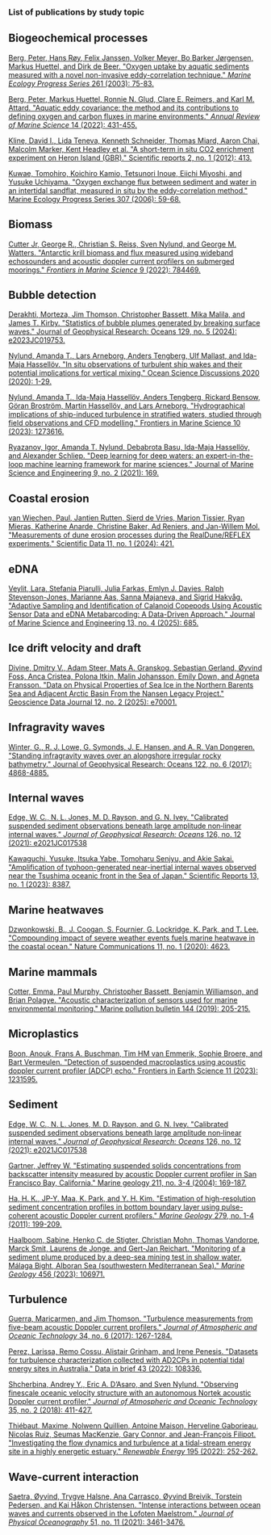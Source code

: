 ### List of publications by study topic

## Biogeochemical processes
[Berg, Peter, Hans Røy, Felix Janssen, Volker Meyer, Bo Barker Jørgensen, Markus Huettel, and Dirk de Beer. "Oxygen uptake by aquatic sediments measured with a novel non-invasive eddy-correlation technique." _Marine Ecology Progress Series_ 261 (2003): 75-83.](https://www.int-res.com/abstracts/meps/v261/p75-83/)

[Berg, Peter, Markus Huettel, Ronnie N. Glud, Clare E. Reimers, and Karl M. Attard. "Aquatic eddy covariance: the method and its contributions to defining oxygen and carbon fluxes in marine environments." _Annual Review of Marine Science_ 14 (2022): 431-455.](https://www.annualreviews.org/doi/abs/10.1146/annurev-marine-042121-012329)

[Kline, David I., Lida Teneva, Kenneth Schneider, Thomas Miard, Aaron Chai, Malcolm Marker, Kent Headley et al. "A short-term in situ CO2 enrichment experiment on Heron Island (GBR)." Scientific reports 2, no. 1 (2012): 413.](https://www.nature.com/articles/srep00413)

[Kuwae, Tomohiro, Koichiro Kamio, Tetsunori Inoue, Eiichi Miyoshi, and Yusuke Uchiyama. "Oxygen exchange flux between sediment and water in an intertidal sandflat, measured in situ by the eddy-correlation method." Marine Ecology Progress Series 307 (2006): 59-68.](https://www.int-res.com/abstracts/meps/v307/p59-68)

## Biomass
[Cutter Jr, George R., Christian S. Reiss, Sven Nylund, and George M. Watters. "Antarctic krill biomass and flux measured using wideband echosounders and acoustic doppler current profilers on submerged moorings." _Frontiers in Marine Science_ 9 (2022): 784469.](https://www.frontiersin.org/articles/10.3389/fmars.2022.784469/full)

## Bubble detection
[Derakhti, Morteza, Jim Thomson, Christopher Bassett, Mika Malila, and James T. Kirby. "Statistics of bubble plumes generated by breaking surface waves." Journal of Geophysical Research: Oceans 129, no. 5 (2024): e2023JC019753.](https://agupubs.onlinelibrary.wiley.com/doi/epdf/10.1029/2023JC019753)

[Nylund, Amanda T., Lars Arneborg, Anders Tengberg, Ulf Mallast, and Ida-Maja Hassellöv. "In situ observations of turbulent ship wakes and their potential implications for vertical mixing." Ocean Science Discussions 2020 (2020): 1-29.](https://os.copernicus.org/articles/17/1285/2021/os-17-1285-2021-discussion.html)

[Nylund, Amanda T., Ida-Maja Hassellöv, Anders Tengberg, Rickard Bensow, Göran Broström, Martin Hassellöv, and Lars Arneborg. "Hydrographical implications of ship-induced turbulence in stratified waters, studied through field observations and CFD modelling." Frontiers in Marine Science 10 (2023): 1273616.](https://www.frontiersin.org/journals/marine-science/articles/10.3389/fmars.2023.1273616/full#B42)

[Ryazanov, Igor, Amanda T. Nylund, Debabrota Basu, Ida-Maja Hassellöv, and Alexander Schliep. "Deep learning for deep waters: an expert-in-the-loop machine learning framework for marine sciences." Journal of Marine Science and Engineering 9, no. 2 (2021): 169.](https://www.mdpi.com/2077-1312/9/2/169#B26-jmse-09-00169)

## Coastal erosion
[van Wiechen, Paul, Jantien Rutten, Sierd de Vries, Marion Tissier, Ryan Mieras, Katherine Anarde, Christine Baker, Ad Reniers, and Jan-Willem Mol. "Measurements of dune erosion processes during the RealDune/REFLEX experiments." Scientific Data 11, no. 1 (2024): 421.](https://www.nature.com/articles/s41597-024-03156-9)

## eDNA
[Veylit, Lara, Stefania Piarulli, Julia Farkas, Emlyn J. Davies, Ralph Stevenson-Jones, Marianne Aas, Sanna Majaneva, and Sigrid Hakvåg. "Adaptive Sampling and Identification of Calanoid Copepods Using Acoustic Sensor Data and eDNA Metabarcoding: A Data-Driven Approach." Journal of Marine Science and Engineering 13, no. 4 (2025): 685.](https://www.mdpi.com/2077-1312/13/4/685)

## Ice drift velocity and draft
[Divine, Dmitry V., Adam Steer, Mats A. Granskog, Sebastian Gerland, Øyvind Foss, Anca Cristea, Polona Itkin, Malin Johansson, Emily Down, and Agneta Fransson. "Data on Physical Properties of Sea Ice in the Northern Barents Sea and Adjacent Arctic Basin From the Nansen Legacy Project." Geoscience Data Journal 12, no. 2 (2025): e70001.](https://rmets.onlinelibrary.wiley.com/doi/full/10.1002/gdj3.70001)

## Infragravity waves
[Winter, G., R. J. Lowe, G. Symonds, J. E. Hansen, and A. R. Van Dongeren. "Standing infragravity waves over an alongshore irregular rocky bathymetry." Journal of Geophysical Research: Oceans 122, no. 6 (2017): 4868-4885.](https://agupubs.onlinelibrary.wiley.com/doi/full/10.1002/2016JC012242)

## Internal waves
[Edge, W. C., N. L. Jones, M. D. Rayson, and G. N. Ivey. "Calibrated suspended sediment observations beneath large amplitude non‐linear internal waves." _Journal of Geophysical Research: Oceans_ 126, no. 12 (2021): e2021JC017538](https://agupubs.onlinelibrary.wiley.com/doi/full/10.1029/2021JC017538)

[Kawaguchi, Yusuke, Itsuka Yabe, Tomoharu Senjyu, and Akie Sakai. "Amplification of typhoon-generated near-inertial internal waves observed near the Tsushima oceanic front in the Sea of Japan." Scientific Reports 13, no. 1 (2023): 8387.](https://www.nature.com/articles/s41598-023-33813-9)

## Marine heatwaves
[Dzwonkowski, B., J. Coogan, S. Fournier, G. Lockridge, K. Park, and T. Lee. "Compounding impact of severe weather events fuels marine heatwave in the coastal ocean." Nature Communications 11, no. 1 (2020): 4623.](https://www.nature.com/articles/s41467-020-18339-2)

## Marine mammals
[Cotter, Emma, Paul Murphy, Christopher Bassett, Benjamin Williamson, and Brian Polagye. "Acoustic characterization of sensors used for marine environmental monitoring." Marine pollution bulletin 144 (2019): 205-215.](https://www.sciencedirect.com/science/article/pii/S0025326X19303583?casa_token=_7WToTN2Pg4AAAAA:1j3Ioc3TFncmtu8WcPgshqsEH4qhr0TuH1BydZ3Q6660fXjPFcZOSSVmk_v2AWc105cEgAbwxuMS)

## Microplastics
[Boon, Anouk, Frans A. Buschman, Tim HM van Emmerik, Sophie Broere, and Bart Vermeulen. "Detection of suspended macroplastics using acoustic doppler current profiler (ADCP) echo." Frontiers in Earth Science 11 (2023): 1231595.](https://www.frontiersin.org/journals/earth-science/articles/10.3389/feart.2023.1231595/full)

## Sediment
[Edge, W. C., N. L. Jones, M. D. Rayson, and G. N. Ivey. "Calibrated suspended sediment observations beneath large amplitude non‐linear internal waves." _Journal of Geophysical Research: Oceans_ 126, no. 12 (2021): e2021JC017538](https://agupubs.onlinelibrary.wiley.com/doi/full/10.1029/2021JC017538)

[Gartner, Jeffrey W. "Estimating suspended solids concentrations from backscatter intensity measured by acoustic Doppler current profiler in San Francisco Bay, California." Marine geology 211, no. 3-4 (2004): 169-187.](https://www.sciencedirect.com/science/article/pii/S0025322704001872?casa_token=AbZYbs7eFvQAAAAA:VHQDvE9-3yDKSUdYhQN2Jc6vQRfmAUOxuDXVDd-QHowkS9htXfS5do3p4kcRmxAekKHj6oUB8YAc)

[Ha, H. K., JP-Y. Maa, K. Park, and Y. H. Kim. "Estimation of high-resolution sediment concentration profiles in bottom boundary layer using pulse-coherent acoustic Doppler current profilers." _Marine Geology_ 279, no. 1-4 (2011): 199-209.](https://www.sciencedirect.com/science/article/pii/S0025322710002987?casa_token=IVGpqYlVUbcAAAAA:VR3xXraEhIVmTRgpFdH3lrHMtIxWhaAsPh_yeXYbDvh372I4zGo1cfy5I8vVPFWYDL7C7DHCdgKp)

[Haalboom, Sabine, Henko C. de Stigter, Christian Mohn, Thomas Vandorpe, Marck Smit, Laurens de Jonge, and Gert-Jan Reichart. "Monitoring of a sediment plume produced by a deep-sea mining test in shallow water, Málaga Bight, Alboran Sea (southwestern Mediterranean Sea)." _Marine Geology_ 456 (2023): 106971.](https://www.sciencedirect.com/science/article/pii/S0025322722002420)

## Turbulence
[Guerra, Maricarmen, and Jim Thomson. "Turbulence measurements from five-beam acoustic Doppler current profilers." _Journal of Atmospheric and Oceanic Technology_ 34, no. 6 (2017): 1267-1284.](https://journals.ametsoc.org/view/journals/atot/34/6/jtech-d-16-0148.1.xml?tab_body=fulltext-display)

[Perez, Larissa, Remo Cossu, Alistair Grinham, and Irene Penesis. "Datasets for turbulence characterization collected with AD2CPs in potential tidal energy sites in Australia." Data in brief 43 (2022): 108336.](https://www.sciencedirect.com/science/article/pii/S2352340922005388)

[Shcherbina, Andrey Y., Eric A. D’Asaro, and Sven Nylund. "Observing finescale oceanic velocity structure with an autonomous Nortek acoustic Doppler current profiler." _Journal of Atmospheric and Oceanic Technology_ 35, no. 2 (2018): 411-427.](https://journals.ametsoc.org/view/journals/atot/35/2/jtech-d-17-0108.1.xml)

[Thiébaut, Maxime, Nolwenn Quillien, Antoine Maison, Herveline Gaborieau, Nicolas Ruiz, Seumas MacKenzie, Gary Connor, and Jean-François Filipot. "Investigating the flow dynamics and turbulence at a tidal-stream energy site in a highly energetic estuary." _Renewable Energy_ 195 (2022): 252-262.](https://www.sciencedirect.com/science/article/pii/S0960148122008515?casa_token=dKJP6ebCzNAAAAAA:pE9ZWM8iqmZWh-k3tDUr6Ow3hLbGlq39ALhpmDAJcS8J2zxs974saaGxvgEts2uzfJc5pHg3Cegv)

## Wave-current interaction
[Saetra, Øyvind, Trygve Halsne, Ana Carrasco, Øyvind Breivik, Torstein Pedersen, and Kai Håkon Christensen. "Intense interactions between ocean waves and currents observed in the Lofoten Maelstrom." _Journal of Physical Oceanography_ 51, no. 11 (2021): 3461-3476.](https://journals.ametsoc.org/view/journals/phoc/51/11/JPO-D-20-0290.1.xml)

